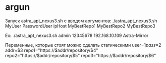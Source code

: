 # argun

Запуск astra_apt_nexus3.sh с вводом аргументов:
./astra_apt_nexus3.sh MyUser PasswordUser ipHost MyBestRepo1 MyBestRepo2 MyBestRepo3

Ex:
./astra_apt_nexus3.sh admin 12345678 192.168.10.109 Astra-Mirror


Переменные, которые стоят можно сделать статическими
user=$1
pass=$2
addr=$3
repo1="https://$addr/repository/$4"
repo2="https://$addr/repository/$5"
repo3="https://$addr/repository/$6"
